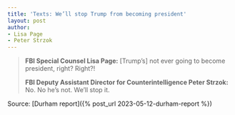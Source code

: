```yaml
---
title: 'Texts: We’ll stop Trump from becoming president'
layout: post
author:
- Lisa Page
- Peter Strzok
---
```


> **FBI Special Counsel Lisa Page:** [Trump’s] not ever going to become president, right? Right?!
>
> **FBI Deputy Assistant Director for Counterintelligence Peter Strzok:** No. No he’s not. We’ll stop it.

Source: [Durham report]({% post_url 2023-05-12-durham-report %})
